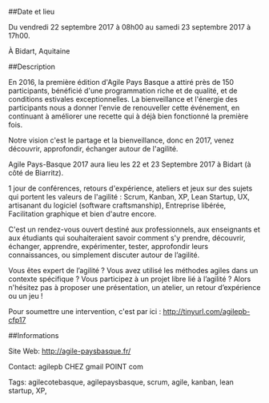##Date et lieu

Du vendredi 22 septembre 2017 à 08h00 au samedi 23 septembre 2017 à 17h00.

À Bidart, Aquitaine

##Description

En 2016, la première édition d'Agile Pays Basque a attiré près de 150 participants, bénéficié d'une programmation riche et de qualité, et de conditions estivales exceptionnelles.
La bienveillance et l'énergie des participants nous a donner l'envie de renouveller cette événement, en continuant à améliorer une recette qui à déjà bien fonctionné la première fois.

Notre vision c'est le partage et la bienveillance, donc en 2017, venez découvrir, approfondir, échanger autour de l'agilité.

Agile Pays-Basque 2017 aura lieu les 22 et 23 Septembre 2017 à Bidart (à côté de Biarritz).

1 jour de conférences,  retours d'expérience, ateliers et jeux sur des sujets qui portent les valeurs de l'agilité : Scrum, Kanban, XP, Lean Startup, UX, artisanant du logiciel (software craftsmanship), Entreprise libérée, Facilitation graphique et bien d'autre encore.

C'est un rendez-vous ouvert destiné aux professionnels, aux enseignants et aux étudiants qui souhaiteraient savoir comment s'y prendre, découvrir, échanger, apprendre, expérimenter, tester, approfondir leurs connaissances, ou simplement discuter autour de l’agilité.

Vous êtes expert de l’agilité ? Vous avez utilisé les méthodes agiles dans un contexte spécifique ? Vous participez à un projet libre lié à l’agilité ? Alors n'hésitez pas à proposer une présentation, un atelier, un retour d’expérience ou un jeu !

Pour soumettre une intervention, c'est par ici : http://tinyurl.com/agilepb-cfp17

##Informations

Site Web: http://agile-paysbasque.fr/

Contact: agilepb CHEZ gmail POINT com

Tags: agilecotebasque, agilepaysbasque, scrum, agile, kanban, lean startup, XP, 
